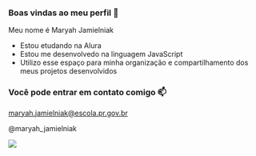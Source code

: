 ### Boas vindas ao meu perfil 💜

Meu nome é Maryah Jamielniak

- Estou etudando na Alura
- Estou me desenvolvedo na linguagem JavaScript
- Utilizo esse espaço para minha organização e compartilhamento dos meus projetos desenvolvidos

### Você pode entrar em contato comigo 📫

maryah.jamielniak@escola.pr.gov.br

@maryah_jamielniak


![](https://media.tenor.com/qdg13PqYbxMAAAAC/yes-baby.gif)



